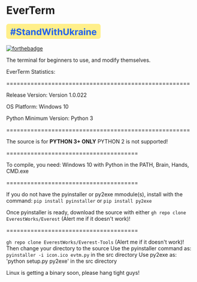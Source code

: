 # EverTerm
[![Stand With Ukraine](https://raw.githubusercontent.com/vshymanskyy/StandWithUkraine/main/badges/StandWithUkraine.svg)](https://stand-with-ukraine.pp.ua)

[![forthebadge](https://forthebadge.com/images/badges/powered-by-electricity.svg)](https://forthebadge.com)

The terminal for beginners to use, and modify themselves.

EverTerm Statistics:

=====================================================


Release Version: Version 1.0.022

OS Platform: Windows 10

Python Minimum Version: Python 3

=====================================================

The source is for **PYTHON 3+ ONLY** PYTHON 2 is not supported!

======================================


To compile, you need:
Windows 10 with Python in the PATH, 
Brain, 
Hands, 
CMD.exe


======================================


If you do not have the pyinstaller or py2exe mmodule(s), install with the command: 
`pip install pyinstaller` or `pip install py2exe`

Once pyinstaller is ready, download the source with either
`gh repo clone EverestWorks/Everest` (Alert me if it doesn't work)!


======================================


`gh repo clone EverestWorks/Everest-Tools` (Alert me if it doesn't work)!
Then change your directory to the source
Use the pyinstaller command as: 
`pyinstaller -i icon.ico evtm.py` in the src directory
Use py2exe as:
'python setup.py py2exe' in the src directory

Linux is getting a binary soon, please hang tight guys!
